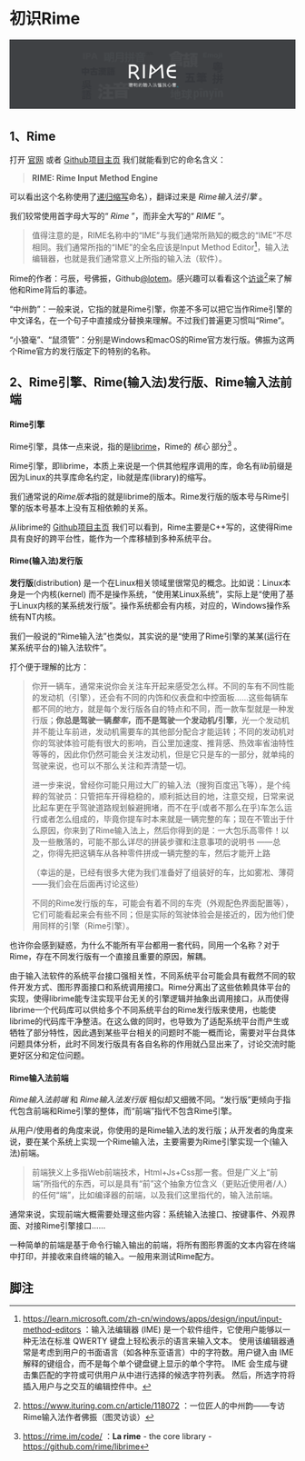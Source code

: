 # 初识Rime

![Rime官网header节点截图](./attachments/rime_homepage_header_screenshot.png)



## 1、Rime

打开 [官网](https://rime.im/) 或者 [Github项目主页](https://github.com/rime/librime) 我们就能看到它的命名含义：

>  **RIME: Rime Input Method Engine**

可以看出这个名称使用了[递归缩写](https://zh.wikipedia.org/wiki/%E9%80%92%E5%BD%92%E7%BC%A9%E5%86%99)命名），翻译过来是 *Rime输入法引擎* 。

我们较常使用首字母大写的“ *Rime* ”，而非全大写的“ *RIME* ”。

> 值得注意的是，RIME名称中的“IME”与我们通常所熟知的概念的“IME”不尽相同。我们通常所指的“IME”的全名应该是Input Method Editor[^IME]，输入法编辑器，也就是我们通常意义上所指的输入法（软件）。

Rime的作者：弓辰，号佛振，Github[@lotem](https://github.com/lotem)。感兴趣可以看看这个[访谈](https://www.ituring.com.cn/article/118072)[^Rime作者访谈]来了解他和Rime背后的事迹。

“中州韵”：一般来说，它指的就是Rime引擎，你差不多可以把它当作Rime引擎的中文译名，在一个句子中直接成分替换来理解。不过我们普遍更习惯叫“Rime”。

“小狼毫”、“鼠须管”：分别是Windows和macOS的Rime官方发行版。佛振为这两个Rime官方的发行版定下的特别的名称。



## 2、Rime引擎、Rime(输入法)发行版、Rime输入法前端

#### Rime引擎

Rime引擎，具体一点来说，指的是[librime](https://github.com/rime/librime)，Rime的 *核心* 部分[^La rime] 。

Rime引擎，即librime，本质上来说是一个供其他程序调用的库，命名有*lib*前缀是因为Linux的共享库命名约定，lib就是库(library)的缩写。

我们通常说的*Rime版本*指的就是librime的版本。Rime发行版的版本号与Rime引擎的版本号基本上没有互相依赖的关系。

从librime的 [Github项目主页](https://github.com/rime/librime) 我们可以看到，Rime主要是C++写的，这使得Rime具有良好的跨平台性，能作为一个库移植到多种系统平台。

#### Rime(输入法)发行版

**发行版**(distribution) 是一个在Linux相关领域里很常见的概念。比如说：Linux本身是一个内核(kernel) 而不是操作系统，“使用某Linux系统”，实际上是“使用了基于Linux内核的某系统发行版”。操作系统都会有内核，对应的，Windows操作系统有NT内核。

我们一般说的“Rime输入法”也类似，其实说的是“使用了Rime引擎的某某(运行在某系统平台的)输入法软件”。

打个便于理解的比方：

> 你开一辆车，通常来说你会关注车开起来感受怎么样。不同的车有不同性能的发动机（引擎），还会有不同的内饰和仪表盘和中控面板……这些每辆车都不同的地方，就是每个发行版各自的特点和不同，而一款车型就是一种发行版；**你总是驾驶一辆*整车*，而不是驾驶一个发动机/引擎**，光一个发动机并不能让车前进，发动机需要车的其他部分配合才能运转；不同的发动机对你的驾驶体验可能有很大的影响，百公里加速度、推背感、热效率省油特性等等的，因此你仍然可能会关注发动机，但是它只是车的一部分，就单纯的驾驶来说，也可以不那么关注和弄清楚一切。
>
> 进一步来说，曾经你可能只用过大厂的输入法（搜狗百度迅飞等），是个纯粹的驾驶员：只管把车开得稳稳的，顺利抵达目的地，注意交规，日常来说比起车更在乎驾驶道路规划躲避拥堵，而不在乎(或者不那么在乎)车怎么运行或者怎么组成的，毕竟你提车时本来就是一辆完整的车；现在不管出于什么原因，你来到了Rime输入法上，然后你得到的是：一大包乐高零件！以及一些散落的，可能不那么详尽的拼装步骤和注意事项的说明书 ——总之，你得先把这辆车从各种零件拼成一辆完整的车，然后才能开上路
>
> （幸运的是，已经有很多大佬为我们准备好了组装好的车，比如雾凇、薄荷——我们会在后面再讨论这些）
>
> 不同的Rime发行版的车，可能会有着不同的车壳（外观配色界面配置等），它们可能看起来会有些不同；但是实际的驾驶体验会是接近的，因为他们使用同样的引擎（Rime引擎）。

也许你会感到疑惑，为什么不能所有平台都用一套代码，同用一个名称？对于Rime，存在不同发行版有一个直接且重要的原因，解耦。

由于输入法软件的系统平台接口强相关性，不同系统平台可能会具有截然不同的软件开发方式、图形界面接口和系统调用接口。Rime分离出了这些依赖具体平台的实现，使得librime能专注实现平台无关的引擎逻辑并抽象出调用接口，从而使得librime一个代码库可以供给多个不同系统平台的Rime发行版来使用，也能使librime的代码库干净整洁。在这么做的同时，也导致为了适配系统平台而产生或牺牲了部分特性，因此遇到某些平台相关的问题时不能一概而论，需要对平台具体问题具体分析，此时不同发行版具有各自名称的作用就凸显出来了，讨论交流时能更好区分和定位问题。

#### Rime输入法前端

*Rime输入法前端* 和 *Rime输入法发行版* 相似却又细微不同。“发行版”更倾向于指代包含前端和Rime引擎的整体，而“前端”指代不包含Rime引擎。

从用户/使用者的角度来说，你使用的是Rime输入法的发行版；从开发者的角度来说，要在某个系统上实现一个Rime输入法，主要需要为Rime引擎实现一个(输入法)前端。

> 前端狭义上多指Web前端技术，Html+Js+Css那一套。但是广义上“前端”所指代的东西，可以是具有“前”这个抽象方位含义（更贴近使用者/人）的任何“端”，比如编译器的前端，以及我们这里指代的，输入法前端。

通常来说，实现前端大概需要处理这些内容：系统输入法接口、按键事件、外观界面、对接Rime引擎接口……

一种简单的前端是基于命令行输入输出的前端，将所有图形界面的文本内容在终端中打印，并接收来自终端的输入。一般用来测试Rime配方。























## 脚注

[^IME]: https://learn.microsoft.com/zh-cn/windows/apps/design/input/input-method-editors ：输入法编辑器 (IME) 是一个软件组件，它使用户能够以一种无法在标准 QWERTY 键盘上轻松表示的语言来输入文本。 使用该编辑器通常是考虑到用户的书面语言（如各种东亚语言）中的字符数。用户键入由 IME 解释的键组合，而不是每个单个键盘键上显示的单个字符。 IME 会生成与键击集匹配的字符或可供用户从中进行选择的候选字符列表。 然后，所选字符将插入用户与之交互的编辑控件中。
[^Rime作者访谈]: https://www.ituring.com.cn/article/118072 ：一位匠人的中州韵——专访Rime输入法作者佛振（图灵访谈）
[^La rime]: https://rime.im/code/ ：**La rime** - the core library - https://github.com/rime/librime





